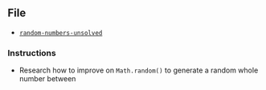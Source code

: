 ## File

* [`random-numbers-unsolved`](Unsolved/random-numbers-unsolved.html)

### Instructions

* Research how to improve on `Math.random()` to generate a random whole number between  
